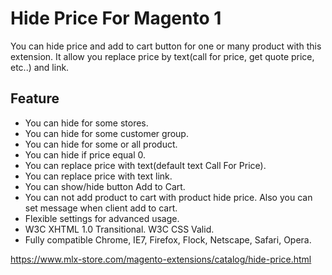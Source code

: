 # Hide Price For Magento 1

You can hide price and add to cart button for one or many product with this extension. It allow you replace price by text(call for price, get quote price, etc..) and link.

## Feature
- You can hide for some stores.
- You can hide for some customer group.
- You can hide for some or all product.
- You can hide if price equal 0.
- You can replace price with text(default text Call For Price).
- You can replace price with text link.
- You can show/hide button Add to Cart.
- You can not add product to cart with product hide price. Also you can set message when client add to cart.
- Flexible settings for advanced usage.
- W3C XHTML 1.0 Transitional. W3C CSS Valid.
- Fully compatible Chrome, IE7, Firefox, Flock, Netscape, Safari, Opera.

https://www.mlx-store.com/magento-extensions/catalog/hide-price.html
